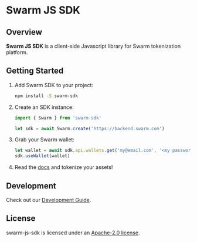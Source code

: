 # Swarm JS SDK

## Overview

**Swarm JS SDK** is a client-side Javascript library for Swarm tokenization platform.

## Getting Started

1. Add Swarm SDK to your project:

    ```sh
    npm install -S swarm-sdk
    ```

1. Create an SDK instance:

    ```js
    import { Swarm } from 'swarm-sdk'

    let sdk = await Swarm.create('https://backend.swarm.com')
    ```

1. Grab your Swarm wallet:

    ```js
    let wallet = await sdk.api.wallets.get('my@email.com', '<my password>')
    sdk.useWallet(wallet)
    ```

1. Read the [docs](./docs) and tokenize your assets!

## Development

Check out our [Development Guide](./docs#development-guide).

## License

swarm-js-sdk is licensed under an [Apache-2.0 license](./LICENSE).
